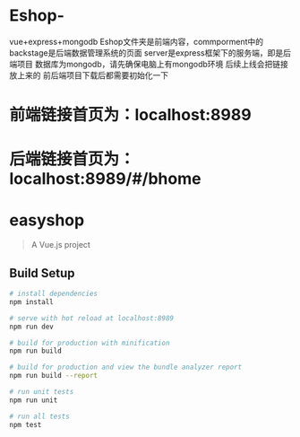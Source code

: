 # Eshop-
vue+express+mongodb
Eshop文件夹是前端内容，commporment中的backstage是后端数据管理系统的页面
server是express框架下的服务端，即是后端项目
数据库为mongodb，请先确保电脑上有mongodb环境
后续上线会把链接放上来的
前后端项目下载后都需要初始化一下
# 前端链接首页为：localhost:8989
# 后端链接首页为：localhost:8989/#/bhome

# easyshop

> A Vue.js project

## Build Setup

``` bash
# install dependencies
npm install

# serve with hot reload at localhost:8989
npm run dev

# build for production with minification
npm run build

# build for production and view the bundle analyzer report
npm run build --report

# run unit tests
npm run unit

# run all tests
npm test
```

